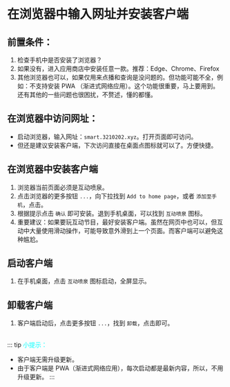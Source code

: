 # 在浏览器中输入网址并安装客户端

## 前置条件：
1. 检查手机中是否安装了浏览器？
2. 如果没有，进入应用商店中安装任意一款。推荐：Edge、Chrome、Firefox
3. 其他浏览器也可以，如果仅用来点播和查询是没问题的。但功能可能不全，例如：不支持安装 PWA （渐进式网络应用）。这个功能很重要，马上要用到。还有其他的一些问题也很困扰，不赘述，懂的都懂。

## 在浏览器中访问网址：
- 启动浏览器，输入网址：`smart.3210202.xyz`。打开页面即可访问。
- 但还是建议安装客户端，下次访问直接在桌面点图标就可以了。方便快捷。

## 在浏览器中安装客户端
1. 浏览器当前页面必须是互动喷泉。
2. 点击浏览器的更多按钮 `...`，向下拉找到 `Add to home page`，或者 `添加至手机`，点击。
3. 根据提示点击 `确认` 即可安装。退到手机桌面，可以找到 `互动喷泉` 图标。
4. 重要建议：如果要玩互动节目，最好安装客户端。虽然在网页中也可以，但互动中大量使用滑动操作，可能导致意外滑到上一个页面。而客户端可以避免这种尴尬。

## 启动客户端
1. 在手机桌面，点击 `互动喷泉` 图标启动，全屏显示。

## 卸载客户端
1. 客户端启动后，点击更多按钮 `...`，找到 `卸载`，点击即可。

##
::: tip <font color="cyan">小提示：</font>
- 客户端无需升级更新。
- 由于客户端是 PWA（渐进式网络应用），每次启动都是最新内容，所以，不用升级更新。
:::

